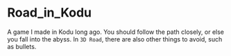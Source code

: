 # Road_in_Kodu
A game I made in Kodu long ago. You should follow the path closely, or else you fall into the abyss. In `3D Road`, there are also other things to avoid, such as bullets.
